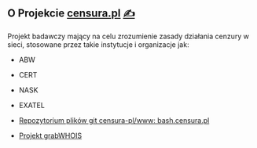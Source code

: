
## O Projekcie [censura.pl](http://www.censura.pl/) [<span style='font-size:20px;'>&#x270D;</span>](https://github.com/censura-pl/www/edit/main/DOCS/ABOUT.md)

Projekt badawczy mający na celu zrozumienie zasady działania cenzury w sieci, stosowane przez takie instytucje i organizacje jak:
+ ABW
+ CERT
+ NASK
+ EXATEL

+ [Repozytorium plików git censura-pl/www: bash.censura.pl](https://github.com/censura-pl/www)
+ [Projekt grabWHOIS](https://github.com/grabWHOIS)


